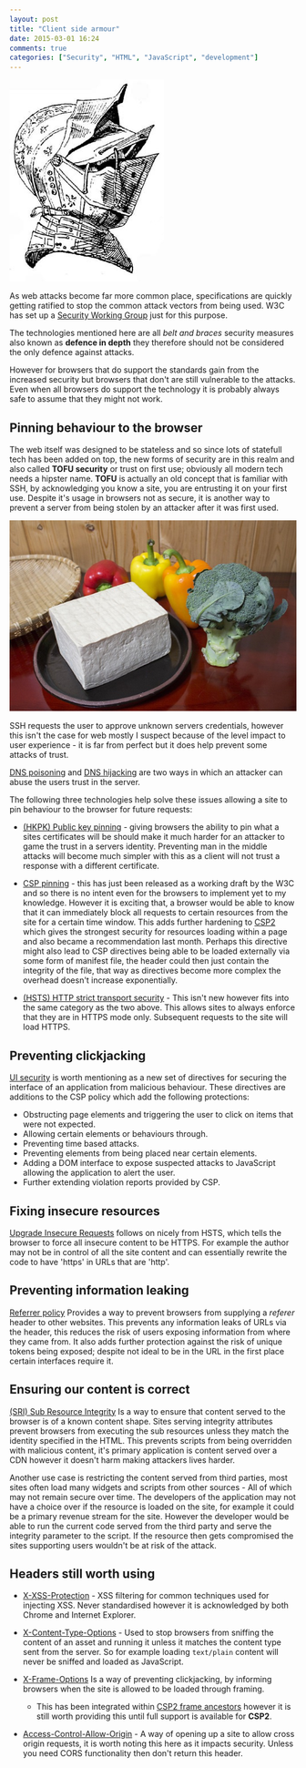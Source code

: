 ```yaml
---
layout: post
title: "Client side armour"
date: 2015-03-01 16:24
comments: true
categories: ["Security", "HTML", "JavaScript", "development"]
---
```


![Helmet armour](/images/clientsecurity/helmet.jpg)

As web attacks become far more common place, specifications are quickly getting ratified to stop the common attack vectors from being used. W3C has set up a [Security Working Group](http://www.w3.org/Security/) just for this purpose.

The technologies mentioned here are all *belt and braces* security measures also known as **defence in depth** they therefore should not be considered the only defence against attacks.

However for browsers that do support the standards gain from the increased security but browsers that don't are still vulnerable to the attacks.
Even when all browsers do support the technology it is probably always safe to assume that they might not work.


## Pinning behaviour to the browser

The web itself was designed to be stateless and so since lots of statefull tech has been added on top, the new forms of security are in this realm and also called **TOFU security** or trust on first use; obviously all modern tech needs a hipster name.
**TOFU** is actually an old concept that is familiar with SSH, by acknowledging you know a site, you are entrusting it on your first use. Despite it's usage in browsers not as secure, it is another way to prevent a server from being stolen by an attacker after it was first used.

![Tofu](/images/clientsecurity/tofu.jpg)

SSH requests the user to approve unknown servers credentials, however this isn't the case for web mostly I suspect because of the level impact to user experience - it is far from perfect but it does help prevent some attacks of trust.

[DNS poisoning](http://en.wikipedia.org/wiki/DNS_spoofing) and [DNS hijacking](http://en.wikipedia.org/wiki/DNS_hijacking) are two ways in which an attacker can abuse the users trust in the server.

The following three technologies help solve these issues allowing a site to pin behaviour to the browser for future requests:

- [(HKPK) Public key pinning](https://tools.ietf.org/html/draft-ietf-websec-key-pinning-21) - giving browsers the ability to pin what a sites certificates will be should make it much harder for an attacker to game the trust in a servers identity. Preventing man in the middle attacks will become much simpler with this as a client will not trust a response with a different certificate.

- [CSP pinning](http://www.w3.org/TR/2015/WD-csp-pinning-20150226/) - this has just been released as a working draft by the W3C and so there is no intent even for the browsers to implement yet to my knowledge.
However it is exciting that, a browser would be able to know that it can immediately block all requests to certain resources from the site for a certain time window.
This adds further hardening to [CSP2](http://www.w3.org/TR/CSP/) which gives the strongest security for resources loading within a page and also became a recommendation last month.
Perhaps this directive might also lead to CSP directives being able to be loaded externally via some form of manifest file, the header could then just contain the integrity of the file, that way as directives become more complex the overhead doesn't increase exponentially.

- [(HSTS) HTTP strict transport security](https://tools.ietf.org/html/rfc6797) - This isn't new however fits into the same category as the two above. This allows sites to always enforce that they are in HTTPS mode only. Subsequent requests to the site will load HTTPS.

## Preventing clickjacking

[UI security](http://www.w3.org/TR/UISecurity/) is worth mentioning as a new set of directives for securing the interface of an application from malicious behaviour.
These directives are additions to the CSP policy which add the following protections:
- Obstructing page elements and triggering the user to click on items that were not expected.
- Allowing certain elements or behaviours through.
- Preventing time based attacks.
- Preventing elements from being placed near certain elements.
- Adding a DOM interface to expose suspected attacks to JavaScript allowing the application to alert the user.
- Further extending violation reports provided by CSP.

## Fixing insecure resources

[Upgrade Insecure Requests](http://www.w3.org/TR/2015/WD-upgrade-insecure-requests-20150226/) follows on nicely from HSTS, which tells the browser to force all insecure content to be HTTPS. For example the author may not be in control of all the site content and can essentially rewrite the code to have 'https' in URLs that are 'http'.

## Preventing information leaking
[Referrer policy](http://www.w3.org/TR/referrer-policy/)
Provides a way to prevent browsers from supplying a *referer* header to other websites.
This prevents any information leaks of URLs via the header, this reduces the risk of users exposing information from where they came from. It also adds further protection against the risk of unique tokens being exposed; despite not ideal to be in the URL in the first place certain interfaces require it.

## Ensuring our content is correct
[(SRI) Sub Resource Integrity](http://www.w3.org/TR/SRI/) Is a way to ensure that content served to the browser is of a known content shape.
Sites serving integrity attributes prevent browsers from executing the sub resources unless they match the identity specified in the HTML.
This prevents scripts from being overridden with malicious content, it's primary application is content served over a CDN however it doesn't harm making attackers lives harder.

Another use case is restricting the content served from third parties, most sites often load many widgets and scripts from other sources - All of which may not remain secure over time.
The developers of the application may not have a choice over if the resource is loaded on the site, for example it could be a primary revenue stream for the site.
However the developer would be able to run the current code served from the third party and serve the integrity parameter to the script.
If the resource then gets compromised the sites supporting users wouldn't be at risk of the attack.

## Headers still worth using
- [X-XSS-Protection](https://msdn.microsoft.com/en-us/library/dd565647%28v=vs.85%29.aspx) - XSS filtering for common techniques used for injecting XSS. Never standardised however it is acknowledged by both Chrome and Internet Explorer.

- [X-Content-Type-Options](https://msdn.microsoft.com/en-us/library/ie/gg622941%28v=vs.85%29.aspx) - Used to stop browsers from sniffing the content of an asset and running it unless it matches the content type sent from the server. So for example loading `text/plain` content will never be sniffed and loaded as JavaScript.

- [X-Frame-Options](https://tools.ietf.org/html/rfc7034) Is a way of preventing clickjacking, by informing browsers when the site is allowed to be loaded through framing.  
  - This has been integrated within [CSP2 frame ancestors](https://w3c.github.io/webappsec/specs/content-security-policy/#directive-frame-ancestors) however it is still worth providing this until full support is available for **CSP2**.

- [Access-Control-Allow-Origin](http://www.w3.org/TR/cors/#access-control-allow-origin-response-header) - A way of opening up a site to allow cross origin requests, it is worth noting this here as it impacts security. Unless you need CORS functionality then don't return this header.
